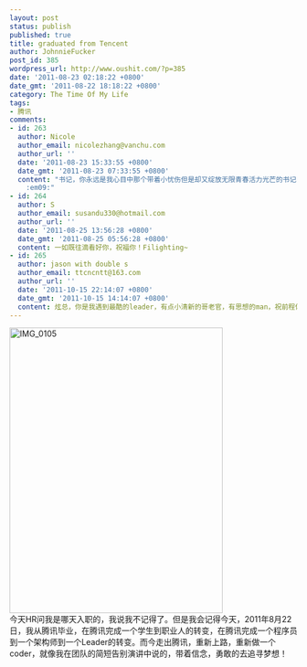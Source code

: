 ```yaml
---
layout: post
status: publish
published: true
title: graduated from Tencent
author: JohnnieFucker
post_id: 385
wordpress_url: http://www.oushit.com/?p=385
date: '2011-08-23 02:18:22 +0800'
date_gmt: '2011-08-22 18:18:22 +0800'
category: The Time Of My Life
tags:
- 腾讯
comments:
- id: 263
  author: Nicole
  author_email: nicolezhang@vanchu.com
  author_url: ''
  date: '2011-08-23 15:33:55 +0800'
  date_gmt: '2011-08-23 07:33:55 +0800'
  content: "书记，你永远是我心目中那个带着小忧伤但是却又绽放无限青春活力光芒的书记！\r\n你就是爱与恨的结合体，你就是传说中不朽的矛盾体！\r\n你是我追随的偶像！\r\n祝：\r\n前途似锦！
    :em09:"
- id: 264
  author: S
  author_email: susandu330@hotmail.com
  author_url: ''
  date: '2011-08-25 13:56:28 +0800'
  date_gmt: '2011-08-25 05:56:28 +0800'
  content: 一如既往滴看好你，祝福你！Filighting~
- id: 265
  author: jason with double s
  author_email: ttcncntt@163.com
  author_url: ''
  date: '2011-10-15 22:14:07 +0800'
  date_gmt: '2011-10-15 14:14:07 +0800'
  content: 炫总，你是我遇到最酷的leader，有点小清新的哥老官，有思想的man，祝前程似景，追上你的梦想。
---
```

<p><a href="\images\82381797-IMG_0105.jpg" title="IMG_0105"><img src="http://pic.yupoo.com/crazysperm/BjqZo4a2/medium.jpg" alt="IMG_0105" width="373" height="500" border="0" /></a><br />
今天HR问我是哪天入职的，我说我不记得了。但是我会记得今天，2011年8月22日，我从腾讯毕业，在腾讯完成一个学生到职业人的转变，在腾讯完成一个程序员到一个架构师到一个Leader的转变。而今走出腾讯，重新上路，重新做一个coder，就像我在团队的简短告别演讲中说的，带着信念，勇敢的去追寻梦想！</p>
